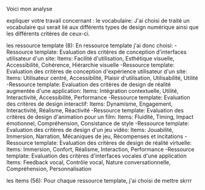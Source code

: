   Voici mon analyse

expliquer votre travail concernant :
le vocabulaire:
J'ai choisi de traité un vocabulaire qui serait lié aux différents types de design numérique ainsi que les différents critères de ceux-ci.

les ressource template (8):
En ressource template j'ai donc choisi: 
-Ressource template: Evaluation des critères de conception d'interfaces utilisateur d'un site: 
Items: Facilité d'utilisation, Esthétique visuelle, Accessibilité, Cohérence, Hiérarchie visuelle
-Ressource template: Evaluation des critères de conception d'expérience utilisateur d'un site:
Items: Utilisateur centré, Accessibilité, Plaisir d'utilisation, Utilisabilité, Utilité
-Ressource template: Evaluation des critères de design de réalité augmentée d'une application: 
Items: Intégration contextuelle, Utilité, Interactivité, Accessibilité, Performance
-Ressource template: Evaluation des critères de design interactif: 
Items: Dynamisme, Engagement, Interactivité, Réalisme, Réactivité
-Ressource template: Evaluation des critères de design d'animation pour un film:
Items: Fluidité, Timing, Impact émotionnel, Compréhension, Consistance de style
-Ressource template: Evaluation des critères de design d'un jeu vidéo: 
Items: Jouabilité, Immersion, Narration, Mécaniques de jeu, Récompenses et incitations
-Ressource template: Evaluation des critères de design de réalité virtuelle:
Items: Immersion, Confort, Réalisme, Interaction, Performance
-Ressource template: Evaluation des critères d'interfaces vocales d'une application
Items: Feedback vocal, Contrôle vocal, Nature conversationnelle, Compréhension, Personnalisation

les items (56):
Pour chaque ressource template, j'ai choisi de mettre 
skrrr
